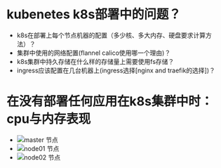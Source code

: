 # kubenetes k8s部署中的问题？
- k8s在部署上每个节点机器的配置（多少核、多大内存、硬盘要求计算方法）？
- 集群中使用的网络配置(flannel calico使用哪一个理由)？
- k8s集群中持久存储在什么样的存储量上需要使用fs存储？
- ingress应该配置在几台机器上(ingress选择[nginx and traefik的选择])？

# 在没有部署任何应用在k8s集群中时：cpu与内存表现
- ![master 节点](https://github.com/jameswangAugmentum/Blogs/blob/master/kubernetes-starter/images/master.png)
- ![node01 节点](https://github.com/jameswangAugmentum/Blogs/blob/master/kubernetes-starter/images/node01.png)
- ![node02 节点](https://github.com/jameswangAugmentum/Blogs/blob/master/kubernetes-starter/images/node02.png)
